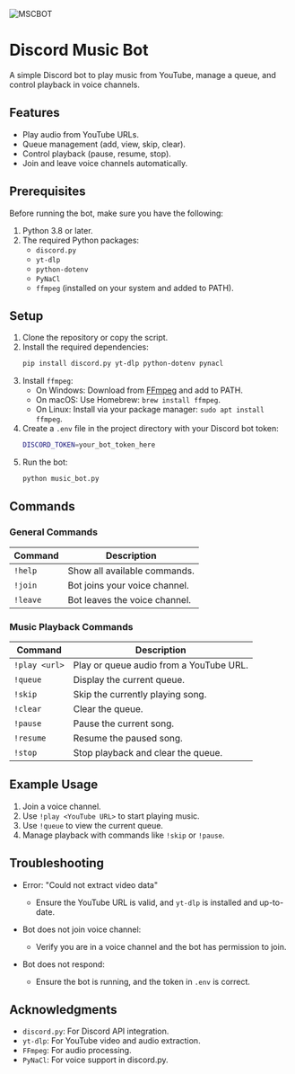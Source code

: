 ![MSCBOT](https://socialify.git.ci/clueNA/MSCBOT/image?font=KoHo&language=1&name=1&owner=1&pattern=Transparent&stargazers=1&theme=Dark)

# Discord Music Bot

A simple Discord bot to play music from YouTube, manage a queue, and control playback in voice channels.

## Features

- Play audio from YouTube URLs.
- Queue management (add, view, skip, clear).
- Control playback (pause, resume, stop).
- Join and leave voice channels automatically.

## Prerequisites

Before running the bot, make sure you have the following:

1. Python 3.8 or later.
2. The required Python packages:
   - `discord.py`
   - `yt-dlp`
   - `python-dotenv`
   - `PyNaCl`
   - `ffmpeg` (installed on your system and added to PATH).

## Setup

1. Clone the repository or copy the script.
2. Install the required dependencies:
   ```bash
   pip install discord.py yt-dlp python-dotenv pynacl
3. Install `ffmpeg`:
   - On Windows: Download from [FFmpeg](https://www.ffmpeg.org/) and add to PATH.
   - On macOS: Use Homebrew: `brew install ffmpeg`.
   - On Linux: Install via your package manager: `sudo apt install ffmpeg`.
4. Create a `.env` file in the project directory with your Discord bot token:
   ```bash
   DISCORD_TOKEN=your_bot_token_here
   ```
5. Run the bot:
   ```bash
   python music_bot.py
   ```
## Commands
### General Commands
<table>
  <thead>
    <tr>
      <th>Command</th>
      <th>Description</th>
    </tr>
  </thead>
  <tbody>
    <tr>
      <td><code>!help</code></td>
      <td>Show all available commands.</td>
    </tr>
    <tr>
      <td><code>!join</code></td>
      <td>Bot joins your voice channel.</td>
    </tr>
    <tr>
      <td><code>!leave</code></td>
      <td>Bot leaves the voice channel.</td>
    </tr>
  </tbody>
</table>

### Music Playback Commands
<table>
  <thead>
    <tr>
      <th>Command</th>
      <th>Description</th>
    </tr>
  </thead>
  <tbody>
    <tr>
      <td><code>!play &lt;url&gt;</code></td>
      <td>Play or queue audio from a YouTube URL.</td>
    </tr>
    <tr>
      <td><code>!queue</code></td>
      <td>Display the current queue.</td>
    </tr>
    <tr>
      <td><code>!skip</code></td>
      <td>Skip the currently playing song.</td>
    </tr>
    <tr>
      <td><code>!clear</code></td>
      <td>Clear the queue.</td>
    </tr>
    <tr>
      <td><code>!pause</code></td>
      <td>Pause the current song.</td>
    </tr>
    <tr>
      <td><code>!resume</code></td>
      <td>Resume the paused song.</td>
    </tr>
    <tr>
      <td><code>!stop</code></td>
      <td>Stop playback and clear the queue.</td>
    </tr>
  </tbody>
</table>

## Example Usage
1. Join a voice channel.
2. Use `!play <YouTube URL>` to start playing music.
3. Use `!queue` to view the current queue.
4. Manage playback with commands like `!skip` or `!pause`.

## Troubleshooting
- Error: "Could not extract video data"
  - Ensure the YouTube URL is valid, and `yt-dlp` is installed and up-to-date.

- Bot does not join voice channel:
  - Verify you are in a voice channel and the bot has permission to join.

- Bot does not respond:
  - Ensure the bot is running, and the token in `.env` is correct.

## Acknowledgments
- `discord.py`: For Discord API integration.
- `yt-dlp`: For YouTube video and audio extraction.
- `FFmpeg`: For audio processing.
- `PyNaCl`: For voice support in discord.py.


